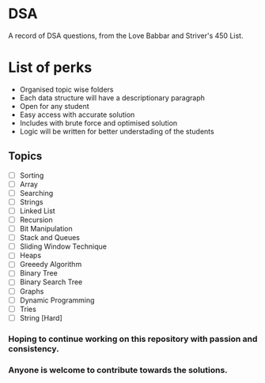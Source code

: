 # DSA
A record of DSA questions, from the Love Babbar and Striver's 450 List.

# List of perks
- Organised topic wise folders
- Each data structure will have a descriptionary paragraph 
- Open for any student
- Easy access with accurate solution
- Includes with brute force and optimised solution
- Logic will be written for better understading of the students

## Topics
- [ ] Sorting
- [ ] Array
- [ ] Searching
- [ ] Strings
- [ ] Linked List
- [ ] Recursion
- [ ] Bit Manipulation
- [ ] Stack and Queues
- [ ] Sliding Window Technique
- [ ] Heaps
- [ ] Greeedy Algorithm
- [ ] Binary Tree
- [ ] Binary Search Tree
- [ ] Graphs
- [ ] Dynamic Programming
- [ ] Tries
- [ ] String [Hard]

### Hoping to continue working on this repository with passion and consistency. 
### Anyone is welcome to contribute towards the solutions.
